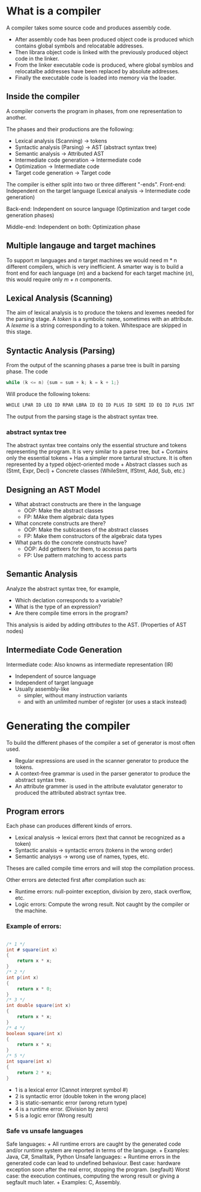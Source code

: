 # What is a compiler
A compiler takes some source code and produces assembly code.

* After assembly code has been produced object code is produced which contains global symbols and relocatable addresses.
* Then librara object code is linked with the previously produced object code in the linker.
* From the linker executable code is produced, where global symblos and relocatalbe addresses have been replaced by absolute addresses.
* Finally the executable code is loaded into memory via the loader.

## Inside the compiler
A compiler converts the program in phases, from one representation to another.

The phases and their productions are the following:
* Lexical analysis (Scanning) -> tokens
* Syntactic analysis (Parsing) -> AST (abstract syntax tree)
* Semantic analysis -> Attributed AST
* Intermediate code generation -> Intermediate code
* Optimization -> Intermediate code
* Target code generation -> Target code

The compiler is either split into two or three different "-ends".
Front-end:
Independent on the target language (Lexical analysis -> Intermediate code generation)

Back-end:
Independent on source language (Optimization and target code generation phases)

Middle-end:
Independent on both: Optimization phase

## Multiple langauge and target machines
To support _m_ languages and _n_ target machines we would need m * n different compilers, which is very inefficient.
A smarter way is to build a front end for each language (_m_) and a backend for each target machine (_n_), this would require only _m + n_ components.


## Lexical Analysis (Scanning)
The aim of lexical analysis is to produce the tokens and lexemes needed for the parsing stage.
A _token_ is a symbolic name, sometimes with an attribute.
A _lexeme_ is a string corresponding to a token. 
Whitespace are skipped in this stage.

## Syntactic Analysis (Parsing)
From the output of the scanning phases a parse tree is built in parsing phase.
The code 
```c 
while (k <= n) {sum = sum + k; k = k + 1;}
```
Will produce the following tokens:
```c
WHILE LPAR ID LEQ ID RPAR LBRA ID EQ ID PLUS ID SEMI ID EQ ID PLUS INT SEMI RBRA
```

The output from the parsing stage is the abstract syntax tree.
### abstract syntax tree
The abstract syntax tree contains only the essential structure and tokens representing the program.
It is very similar to a parse tree, but
    + Contains only the essential tokens
    + Has a simpler more tantural structure.
It is often represented by a typed object-oriented mode
    + Abstract classes such as (Stmt, Expr, Decl)
    + Concrete classes (WhileStmt, IfStmt, Add, Sub, etc.)

## Designing an AST Model
* What abstract constructs are there in the language
    + OOP: Make the abstract classes
    + FP: MAke them algebraic data types
* What concrete constructs are there?
    + OOP: Make the sublcasses of the abstract classes
    + FP: Make them constructors of the algebraic data types
* What parts do the concrete constructs have?
    + OOP: Add getteers for them, to accesss parts
    + FP: Use pattern matching to access parts


## Semantic Analysis
Analyze the abstract syntax tree, for example,
+ Which declation corresponds to a variable?
+ What is the type of an expression?
+ Are there compile time errors in the program?

This analysis is aided by adding _attributes_ to the AST. (Properties of AST nodes)

## Intermediate Code Generation
Intermediate code:
Also knowns as intermediate representation (IR)
+ Independent of source language
+ Independent of target language
+ Usually assembly-like
    - simpler, without many instruction variants
    - and with an unlimited number of register (or uses a stack instead)


# Generating the compiler

To build the different phases of the compiler a set of generator is most often used.
+ Regular expressions are used in the scanner generator to produce the tokens.
+ A context-free grammar is used in the parser generator to produce the abstract syntax tree.
+ An attribute grammer is used in the attribute evalutator generator to produced the attributed abstract syntax tree.

## Program errors
Each phase can produces different kinds of errors.
+ Lexical analysis -> lexical errors (text that cannot be recognized as a token)
+ Syntactic analsis -> syntactic errors (tokens in the wrong order)
+ Semantic analysys -> wrong use of names, types, etc.

Theses are called compile time errors and will stop the compilation process.

Other errors are detected first after compilation such as:
+ Runtime errors: null-pointer exception, division by zero, stack overflow, etc.
+ Logic errors: Compute the wrong result. Not caught by the compiler or the machine.

### Example of errors:

```java

/* 1 */
int # square(int x)
{
    return x * x;
}
/* 2 */
int p(int x)
{
    return x * 0;
}
/* 3 */
int double square(int x)
{
    return x * x;
}
/* 4 */
boolean square(int x)
{
    return x * x;
}
/* 5 */
int square(int x)
{
    return 2 * x;
}
```

+ 1 is a lexical error (Cannot interpret symbol #)
+ 2 is syntactic error (double token in the wrong place)
+ 3 is static-semantic error (wrong return type)
+ 4 is a runtime error. (Division by zero)
+ 5 is a logic error (Wrong result)


### Safe vs unsafe languages
Safe languages:
    + All runtime errors are caught by the generated code and/or runtime system are reported in terms of the language.
    + Examples: Java, C#, Smalltalk, Python
Unsafe languages:
    + Runtime errors in the generated code can lead to undefined behaviour. Best case: hardware exception soon after the real error, stopping the program. (segfault) Worst case: the execution continues, computing the wrong result or giving a segfault much later.
    + Examples: C, Assembly.

